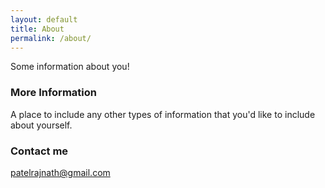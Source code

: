 ```yaml
---
layout: default
title: About
permalink: /about/
---
```


Some information about you!

### More Information

A place to include any other types of information that you'd like to include about yourself.

### Contact me

[patelrajnath@gmail.com](mailto:patelrajnath@gmail.com)